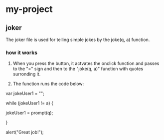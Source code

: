 # my-project

## joker

The joker file is used for telling simple jokes by the joke(q, a) function.

### how it works

1. When you press the button, it actvates the onclick function and passes to the "=" sign and then to  the "joke(q, a)" function with quotes surronding it.

2. The function runs the code below:

var jokeUser1 = "";

while (jokeUser1 != a) {
  
  jokeUser1 = prompt(q);
  
}

alert("Great job!");


